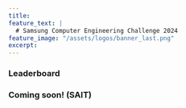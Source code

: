 ```yaml
---
title:
feature_text: |
  # Samsung Computer Engineering Challenge 2024
feature_image: "/assets/logos/banner_last.png"
excerpt:
---
```

### Leaderboard
   
   
   
### Coming soon! (SAIT)

<!--
|   rank | 팀이름            | Inference Time(sec)        |   Accuracy(%)      
|1|       |       |       
|2|       |       |       
|3|       |       |       
|4|       |       |       
|5|       |       |       
|6|       |       |       
|7|       |       |       
|8|       |       |       
|9|       |       |       
|10|      |       |      

-->
